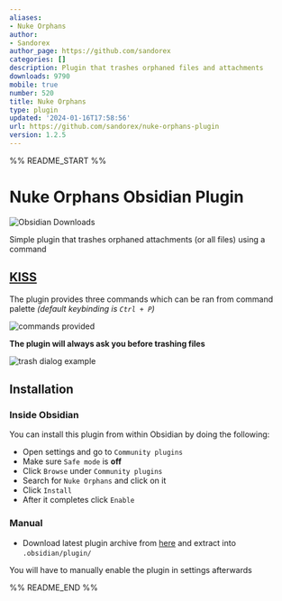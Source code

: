 ```yaml
---
aliases:
- Nuke Orphans
author:
- Sandorex
author_page: https://github.com/sandorex
categories: []
description: Plugin that trashes orphaned files and attachments
downloads: 9790
mobile: true
number: 520
title: Nuke Orphans
type: plugin
updated: '2024-01-16T17:58:56'
url: https://github.com/sandorex/nuke-orphans-plugin
version: 1.2.5
---
```


%% README_START %%

# Nuke Orphans Obsidian Plugin
![Obsidian Downloads](https://img.shields.io/badge/dynamic/json?logo=obsidian&color=%23483699&label=downloads&query=%24%5B%22nuke-orphans%22%5D.downloads&url=https%3A%2F%2Fraw.githubusercontent.com%2Fobsidianmd%2Fobsidian-releases%2Fmaster%2Fcommunity-plugin-stats.json)

Simple plugin that trashes orphaned attachments (or all files) using a command

## [KISS](https://en.wikipedia.org/wiki/KISS_principle)
The plugin provides three commands which can be ran from command palette *(default keybinding is `Ctrl + P`)*

![commands provided](https://raw.githubusercontent.com/sandorex/nuke-orphans-plugin/master/images/commands.png)

**The plugin will always ask you before trashing files**

![trash dialog example](https://raw.githubusercontent.com/sandorex/nuke-orphans-plugin/master/images/dialog.png)

## Installation
### Inside Obsidian
You can install this plugin from within Obsidian by doing the following:

- Open settings and go to `Community plugins`
- Make sure `Safe mode` is **off**
- Click `Browse` under `Community plugins`
- Search for `Nuke Orphans` and click on it
- Click `Install`
- After it completes click `Enable`

### Manual
- Download latest plugin archive from [here](https://github.com/sandorex/nuke-orphans-plugin/releases/latest/download/nuke-orphans.zip) and extract into `.obsidian/plugin/`

You will have to manually enable the plugin in settings afterwards


%% README_END %%